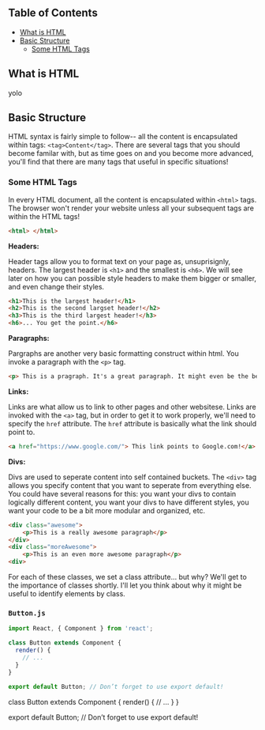 ## Table of Contents

- [What is HTML](#what-is-html)
- [Basic Structure](#basic-structure)
  - [Some HTML Tags](#some-html-tags)

## What is HTML
yolo

## Basic Structure
HTML syntax is fairly simple to follow-- all the content is encapsulated within tags: `<tag>Content</tag>`. There are several tags that you should become familar with, but as time goes on and you become more advanced, you'll find that there are many tags that useful in specific situations!

### Some HTML Tags
In every HTML document, all the content is encapsulated within `<html>` tags. The browser won't render your website unless all your subsequent tags are within the HTML tags!

```html
<html> </html>
```

**Headers:**

Header tags allow you to format text on your page as, unsuprisignly, headers. The largest header is `<h1>` and the smallest is `<h6>`. We will see later on how you can possible style headers to make them bigger or smaller, and even change their styles. 
```html
<h1>This is the largest header!</h1>
<h2>This is the second largset header!</h2>
<h3>This is the third largest header!</h3>
<h6>... You get the point.</h6>
```

**Paragraphs:**

Pargraphs are another very basic formatting construct within html. You invoke a paragraph with the `<p>` tag.
```html
<p> This is a pragraph. It's a great paragraph. It might even be the best paragraph.</p>
```

**Links:**

Links are what allow us to link to other pages and other websitese. Links are invoked with the `<a>` tag, but in order to get it to work properly, we'll need to specify the `href` attribute. The `href` attribute is basically what the link should point to.
```html
<a href="https://www.google.com/"> This link points to Google.com!</a>
```

**Divs:**

Divs are used to seperate content into self contained buckets. The `<div>` tag allows you specify content that you want to seperate from everything else. You could have several reasons for this: you want your divs to contain logically different content, you want your divs to have different styles, you want your code to be a bit more modular and organized, etc.
```html
<div class="awesome"> 
	<p>This is a really awesome paragraph</p> 
</div>
<div class="moreAwesome">
	<p>This is an even more awesome paragraph</p>
<div> 
```
For each of these classes, we set a class attribute... but why? We'll get to the importance of classes shortly. I'll let you think about why it might be useful to identify elements by class. 




### `Button.js`

```js
import React, { Component } from 'react';

class Button extends Component {
  render() {
    // ...
  }
}

export default Button; // Don’t forget to use export default!
```

class Button extends Component {
  render() {
    // ...
  }
}

export default Button; // Don’t forget to use export default!
```
